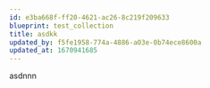 ```yaml
---
id: e3ba668f-ff20-4621-ac26-8c219f209633
blueprint: test_collection
title: asdkk
updated_by: f5fe1958-774a-4886-a03e-0b74ece8600a
updated_at: 1670941685
---
```

asdnnn